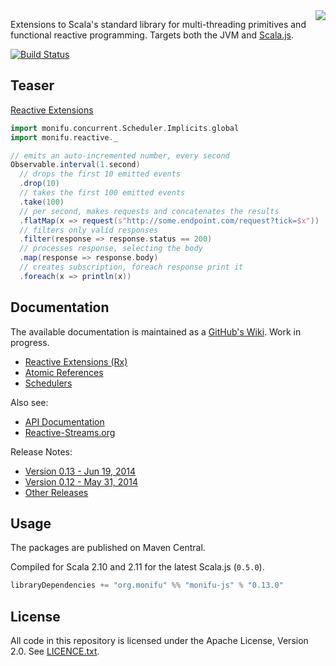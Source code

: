 <img src="https://raw.githubusercontent.com/wiki/monifu/monifu.js/assets/monifu.png" align="right" />

Extensions to Scala's standard library for multi-threading primitives and functional reactive programming. Targets both the JVM and [Scala.js](http://www.scala-js.org/).

[![Build Status](https://travis-ci.org/monifu/monifu.js.png?branch=master)](https://travis-ci.org/monifu/monifu)

## Teaser

[Reactive Extensions](https://github.com/monifu/monifu.js/wiki/Reactive-Extensions-(Rx))

```scala
import monifu.concurrent.Scheduler.Implicits.global
import monifu.reactive._

// emits an auto-incremented number, every second
Observable.interval(1.second)
  // drops the first 10 emitted events
  .drop(10) 
  // takes the first 100 emitted events  
  .take(100) 
  // per second, makes requests and concatenates the results
  .flatMap(x => request(s"http://some.endpoint.com/request?tick=$x"))
  // filters only valid responses
  .filter(response => response.status == 200) 
  // processes response, selecting the body
  .map(response => response.body) 
  // creates subscription, foreach response print it
  .foreach(x => println(x)) 
```

## Documentation

The available documentation is maintained as a [GitHub's Wiki](https://github.com/monifu/monifu.js/wiki).
Work in progress.

* [Reactive Extensions (Rx)](https://github.com/monifu/monifu.js/wiki/Reactive-Extensions-%28Rx%29)
* [Atomic References](https://github.com/monifu/monifu.js/wiki/Atomic-References) 
* [Schedulers](https://github.com/monifu/monifu.js/wiki/Schedulers) 

Also see:

* [API Documentation](http://www.monifu.org/monifu.js/current/api/)
* [Reactive-Streams.org](http://www.reactive-streams.org/)

Release Notes:

* [Version 0.13 - Jun 19, 2014](https://github.com/monifu/monifu.js/wiki/0.13)
* [Version 0.12 - May 31, 2014](https://github.com/monifu/monifu.js/wiki/0.12)
* [Other Releases](https://github.com/monifu/monifu.js/wiki/Release-Notes)

## Usage

The packages are published on Maven Central.

Compiled for Scala 2.10 and 2.11 for the latest Scala.js (`0.5.0`). 

```scala
libraryDependencies += "org.monifu" %% "monifu-js" % "0.13.0"
```

## License

All code in this repository is licensed under the Apache License, Version 2.0.
See [LICENCE.txt](./LICENSE.txt).
